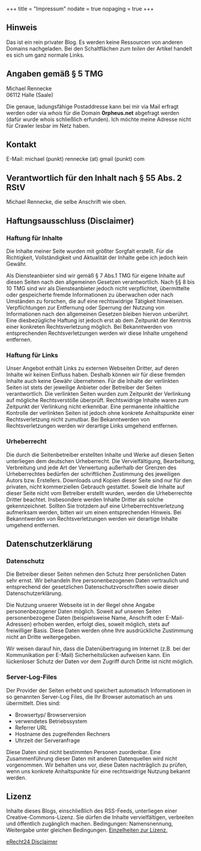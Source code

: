+++
title    = "Impressum"
nodate   = true
nopaging = true
+++

## Hinweis

Das ist ein rein privater Blog. Es werden keine Ressourcen von anderen Domains 
nachgeladen. Bei den Schaltflächen zum *teilen* der Artikel handelt es sich
um ganz normale Links.


## Angaben gemäß § 5 TMG

Michael Rennecke <br/>
06112 Halle (Saale)

Die genaue, ladungsfähige Postaddresse kann bei mir via Mail erfragt werden oder via 
*whois* für die Domain **0rpheus.net** abgefragt werden (dafür wurde whois schließlich erfunden).
Ich möchte meine Adresse nicht für Crawler lesbar im Netz haben.


## Kontakt

E-Mail: michael (punkt) rennecke (at) gmail (punkt) com


## Verantwortlich für den Inhalt nach § 55 Abs. 2 RStV

Michael Rennecke, die selbe Anschrift wie oben. 


## Haftungsausschluss (Disclaimer)

### Haftung für Inhalte

Die Inhalte meiner Seite wurden mit größter Sorgfalt erstellt. Für die Richtigkeit, Vollständigkeit 
und Aktualität der Inhalte gebe ich jedoch kein Gewähr. 

Als Diensteanbieter sind wir gemäß § 7 Abs.1 TMG für eigene Inhalte auf diesen Seiten nach den allgemeinen
Gesetzen verantwortlich. Nach §§ 8 bis 10 TMG sind wir als Diensteanbieter jedoch nicht verpflichtet,
übermittelte oder gespeicherte fremde Informationen zu überwachen oder nach Umständen zu forschen, die auf
eine rechtswidrige Tätigkeit hinweisen. Verpflichtungen zur Entfernung oder Sperrung der Nutzung von
Informationen nach den allgemeinen Gesetzen bleiben hiervon unberührt. Eine diesbezügliche Haftung ist
jedoch erst ab dem Zeitpunkt der Kenntnis einer konkreten Rechtsverletzung möglich. Bei Bekanntwerden von
entsprechenden Rechtsverletzungen werden wir diese Inhalte umgehend entfernen.


### Haftung für Links

Unser Angebot enthält Links zu externen Webseiten Dritter, auf deren Inhalte wir keinen Einfluss haben.
Deshalb können wir für diese fremden Inhalte auch keine Gewähr übernehmen. Für die Inhalte der verlinkten
Seiten ist stets der jeweilige Anbieter oder Betreiber der Seiten verantwortlich. Die verlinkten Seiten wurden zum
Zeitpunkt der Verlinkung auf mögliche Rechtsverstöße überprüft. Rechtswidrige Inhalte waren zum Zeitpunkt der
Verlinkung nicht erkennbar. Eine permanente inhaltliche Kontrolle der verlinkten Seiten ist jedoch ohne konkrete
Anhaltspunkte einer Rechtsverletzung nicht zumutbar. Bei Bekanntwerden von Rechtsverletzungen werden wir
derartige Links umgehend entfernen.


### Urheberrecht

Die durch die Seitenbetreiber erstellten Inhalte und Werke auf diesen Seiten unterliegen dem deutschen
Urheberrecht. Die Vervielfältigung, Bearbeitung, Verbreitung und jede Art der Verwertung außerhalb der
Grenzen des Urheberrechtes bedürfen der schriftlichen Zustimmung des jeweiligen Autors bzw. Erstellers.
Downloads und Kopien dieser Seite sind nur für den privaten, nicht kommerziellen Gebrauch gestattet. Soweit
die Inhalte auf dieser Seite nicht vom Betreiber erstellt wurden, werden die Urheberrechte Dritter beachtet.
Insbesondere werden Inhalte Dritter als solche gekennzeichnet. Sollten Sie trotzdem auf eine
Urheberrechtsverletzung aufmerksam werden, bitten wir um einen entsprechenden Hinweis. Bei Bekanntwerden
von Rechtsverletzungen werden wir derartige Inhalte umgehend entfernen.


## Datenschutzerklärung

### Datenschutz

Die Betreiber dieser Seiten nehmen den Schutz Ihrer persönlichen Daten sehr ernst. Wir behandeln Ihre
personenbezogenen Daten vertraulich und entsprechend der gesetzlichen Datenschutzvorschriften sowie dieser
Datenschutzerklärung.

Die Nutzung unserer Webseite ist in der Regel ohne Angabe personenbezogener Daten möglich. Soweit auf
unseren Seiten personenbezogene Daten (beispielsweise Name, Anschrift oder E-Mail-Adressen) erhoben
werden, erfolgt dies, soweit möglich, stets auf freiwilliger Basis. Diese Daten werden ohne Ihre ausdrückliche
Zustimmung nicht an Dritte weitergegeben.

Wir weisen darauf hin, dass die Datenübertragung im Internet (z.B. bei der Kommunikation per E-Mail)
Sicherheitslücken aufweisen kann. Ein lückenloser Schutz der Daten vor dem Zugriff durch Dritte ist nicht
möglich.


### Server-Log-Files

Der Provider der Seiten erhebt und speichert automatisch Informationen in so genannten Server-Log Files, die
Ihr Browser automatisch an uns übermittelt. Dies sind:

* Browsertyp/ Browserversion
* verwendetes Betriebssystem
* Referrer URL
* Hostname des zugreifenden Rechners
* Uhrzeit der Serveranfrage

Diese Daten sind nicht bestimmten Personen zuordenbar. Eine Zusammenführung dieser Daten mit anderen
Datenquellen wird nicht vorgenommen. Wir behalten uns vor, diese Daten nachträglich zu prüfen, wenn uns
konkrete Anhaltspunkte für eine rechtswidrige Nutzung bekannt werden.


## Lizenz

Inhalte dieses Blogs, einschließlich des RSS-Feeds, unterliegen einer Creative-Commons-Lizenz. Sie 
dürfen die Inhalte vervielfältigen, verbreiten und öffentlich zugänglich machen. Bedingungen: 
Namensnennung, Weitergabe unter gleichen Bedingungen. [Einzelheiten zur Lizenz.]


[eRecht24 Disclaimer]



[Einzelheiten zur Lizenz.]: https://creativecommons.org/licenses/by-sa/3.0/de/
[eRecht24 Disclaimer]: https://www.e-recht24.de/muster-disclaimer.html
